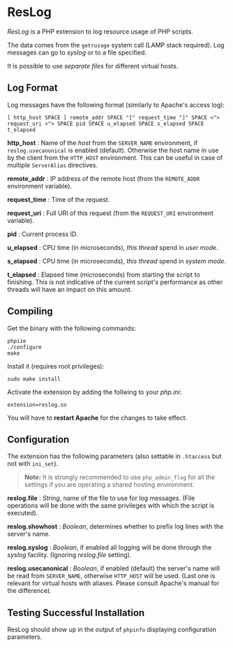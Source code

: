ResLog
======

*ResLog* is a PHP extension to log resource usage of PHP scripts.

The data comes from the `getrusage` system call (LAMP stack required). Log messages can go to *syslog* or to a file specified.

It is possible to use *separate files* for different virtual hosts.

## Log Format

Log messages have the following format (similarly to Apache's access log):

    [ http_host SPACE ] remote_addr SPACE "[" request_time "]" SPACE <"> request_uri <"> SPACE pid SPACE u_elapsed SPACE s_elapsed SPACE t_elapsed

**http_host**
: Name of the *host* from the `SERVER_NAME` environment, if `reslog.usecanonical` is enabled (default). Otherwise the host name in use by the client from the `HTTP_HOST` environment.
This can be useful in case of multiple `ServerAlias` directives.

**remote_addr**
: IP address of the remote host (from the `REMOTE_ADDR` environment variable).

**request_time**
: Time of the request.

**request_uri**
: Full URI of this request (from the `REQUEST_URI` environment variable).

**pid**
: Current process ID. 

**u_elapsed**
: CPU time (in microseconds), *this thread* spend in *user mode*. 

**s_elapsed**
: CPU time (in microseconds), *this thread* spend in *system mode*. 

**t_elapsed**
: Elapsed time (microseconds) from starting the script to finishing.
This is not indicative of the current script's performance as other threads will have an impact on this amount.

## Compiling

Get the binary with the following commands:

    phpize
    ./configure
    make

Install it (requires root privileges):

    sudo make install

Activate the extension by adding the follwing to your *php.ini*:

    extension=reslog.so

You will have to **restart Apache** for the changes to take effect.

## Configuration

The extension has the following parameters (also settable in `.htaccess` but not with `ini_set`).

> **Note:** It is strongly recommended to use `php_admin_flag` for all the settings if you are operating a shared hosting environment.

**reslog.file**
: *String*, name of the file to use for log messages. (File operations will be done with the same privileges with which the script is executed).

**reslog.showhost**
: *Boolean*, determines whether to prefix log lines with the server's name.

**reslog.syslog**
: *Boolean*, if enabled all logging will be done through the *syslog* facility. (Ignoring *reslog.file* setting).

**reslog.usecanonical**
: *Boolean*, if enabled (default) the server's name will be read from `SERVER_NAME`, otherwise `HTTP_HOST` will be used. (Last one is relevant for virtual hosts with aliases. Please consult Apache's manual for the difference). 

## Testing Successful Installation

ResLog should show up in the output of `phpinfo` displaying configuration parameters.
